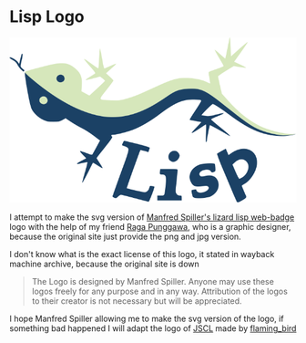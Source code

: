 # Lisp Logo

![Lisp logo](https://github.com/azzamsa/lisp-logo/blob/master/logos/lisp-lizard-with-text.svg)

I attempt to make the svg version of [Manfred Spiller's lizard lisp web-badge](https://web.archive.org/web/20060105182921/http://www.normal-null.de/lisp_logo.html)
logo with the help of my friend [Raga Punggawa](twitter.com/pagarmidna), who is a graphic designer, because the original site just provide the png and jpg version.

I don't know what is the exact license of this logo, it stated in wayback machine archive, because the original site is down

> The Logo is designed by Manfred Spiller.
>Anyone may use these logos freely for any purpose and in any way. Attribution of the logos to their creator is not necessary but will be appreciated. 

I hope Manfred Spiller allowing me to make the svg version of the logo, if something bad happened I will adapt the logo of [JSCL](https://github.com/jscl-project/jscl)
made by [flaming_bird](https://www.reddit.com/r/lisp/comments/638olj/common_lisp_an_elusive_language_the_logotypes/)


